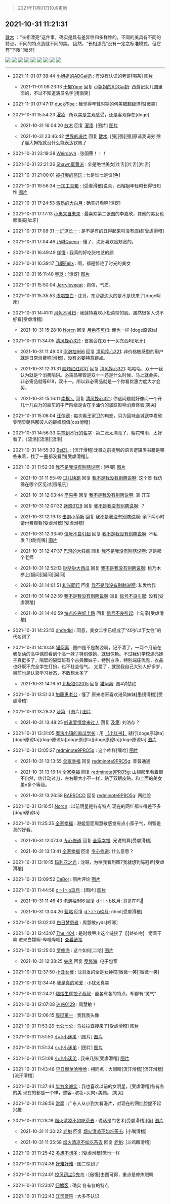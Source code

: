 > 2021年11月01日10点更新
<link rel="stylesheet" href="https://cdn.jsdelivr.net/gh/taotie6/sampleJSON@main/css/photo_show.css">
<meta name="referrer" content="no-referrer" />


 ## 2021-10-31 11:21:31 

 [㪚木](https://www.coolapk.com/feed/31091636?shareKey=YzVkYzFlYTJhZmNkNjE3ZTE0ZjI~) ：“长相漂亮”这件事，确实是具有差异性和多样性的，不同的美具有不同的特点，不同的特点造就不同的美。
固然，“长相漂亮”没有一定之标准模式，但它有“下限”[呲牙] 

<div class="album">
<img class="img-item" src="http://image.coolapk.com/feed/2021/1031/11/1081091_833022f4_0481_0003@1080x2532.jpeg" />
<img class="img-item" src="http://image.coolapk.com/feed/2021/1031/11/1081091_e27785c7_0481_0005@640x1079.jpeg" />
<img class="img-item" src="http://image.coolapk.com/feed/2021/1031/11/1081091_71fe5cd4_0481_0007@700x2164.jpeg" />
<img class="img-item" src="http://image.coolapk.com/feed/2021/1031/11/1081091_e08cbe06_0481_0008@1080x1740.jpeg" />
<img class="img-item" src="http://image.coolapk.com/feed/2021/1031/11/1081091_7331d028_0481_001@1080x1370.jpeg" />
<img class="img-item" src="http://image.coolapk.com/feed/2021/1031/11/1081091_6bbbe36c_0481_0012@1000x5774.jpeg" />
<img class="img-item" src="http://image.coolapk.com/feed/2021/1031/11/1081091_c05b77f4_0481_0014@750x1448.jpeg" />
<img class="img-item" src="http://image.coolapk.com/feed/2021/1031/11/1081091_5c58140d_0481_0016@496x500.jpeg" />
<img class="img-item" src="http://image.coolapk.com/feed/2019/1209/14/3052159_0a7e134f_2551_8189@250x250.gif" />
</div>

 ------- 

- 2021-11-01 07:38:44 [小姐姐的ADGai奶](uid=1701309) : 有没有认识的老哥[喝茶] [图片](http://image.coolapk.com/feed/2021/1101/07/1701309_0848c118_3523_5973@640x930.jpeg)

    - 2021-11-01 09:23:13 [十樊Yime](uid=2750871) 回复 [小姐姐的ADGai奶](uid=1701309): 西游记女儿国里面的，不过不知道演员名字[掩面笑] 

- 2021-11-01 07:47:17 [duck不be](uid=743986) : 我觉得年轻时期的何美钿超级漂亮[微笑] 

- 2021-10-31 15:54:23 [濯凌](uid=785048) : 所以美是主观感受，还是客观存在[doge] 

    - 2021-10-31 16:04:20 [㪚木](uid=1081091) 回复 [濯凌](uid=785048): [图片] [图片](http://image.coolapk.com/feed/2021/1031/16/1081091_0b5cb5b7_7459_6363@1080x1041.png)

    - 2021-10-31 23:46:42 [世界的底片](uid=3391309) 回复 [㪚木](uid=1081091): [强][强][强]原谅我词穷 除了竖大拇指就没什么能表达钦佩了 

- 2021-10-31 23:19:38 [Weirdoyh](uid=832178) : 张国荣！！！ 

- 2021-10-31 22:21:36 [Shawn蛋黄派](uid=2642278) : 全是绝世美女[吐舌][吐舌][吐舌] 

- 2021-10-31 21:00:01 [被打爆的高玩](uid=4091765) : 七是谁七是谁[色] 

- 2021-10-31 19:56:34 [一加工具箱](uid=2758349) : [受虐滑稽]说真，石榴姐年轻时长得很知性 [图片](http://image.coolapk.com/feed/2021/1031/19/2758349_ad6be503_1391_8886@964x602.jpeg)

- 2021-10-31 17:24:53 [激昂的大白月](uid=2064414) : 确实好看啊[惊讶] 

- 2021-10-31 17:17:13 [小惠来自未来](uid=847097) : 最喜欢第二张图的李嘉欣，其他的美女也都很美[呲牙] 

- 2021-10-31 17:08:31 [一灯道长一](uid=2901910) : 是不是有的丑得起来叫没有底线[受虐滑稽] 

- 2021-10-31 17:04:46 [乃琳Queen](uid=2370903) : 懂了，沈哥喜欢脸颊宽的。 

- 2021-10-31 16:49:49 [佯慢](uid=888105) : 我真的好吃张柏芝的颜 

- 2021-10-31 16:39:17 [飞廉Felix](uid=900024) : 啊，都是惊艳了时光的美女 

- 2021-10-31 16:11:40 [琴玖](uid=2151965) : [惊讶] [图片](http://image.coolapk.com/feed/2021/1031/16/2151965_7900_0449@828x1242.jpg)

- 2021-10-31 15:50:04 [Jerryloveeat](uid=3750411) : 自信，气质。 

- 2021-10-31 15:35:53 [浅唱空白](uid=758612) : 沈哥，东沙那边大的是不是快来了[doge呵斥] 

- 2021-10-31 14:41:11 [月色不可扫](uid=3639201) : 我就特喜欢小松菜奈的脸。虽然很多人说不好看[受虐滑稽] 

    - 2021-10-31 15:28:10 [Norcn](uid=2412152) 回复 [月色不可扫](uid=3639201): 俺也一样 [doge原谅ta] 

- 2021-10-31 11:34:05 [清风挽心321](uid=3583283) : 首富会在双十一买东西吗[呲牙] 

    - 2021-10-31 11:49:03 [泡泡袖666](uid=2844894) 回复 [清风挽心321](uid=3583283): 非价格敏感型的用户就是日常消费吧[滑稽]，没有必要特意蹲点。 

    - 2021-10-31 12:31:31 [脸颊红红吖吖](uid=12698253) 回复 [清风挽心321](uid=3583283): 哈哈哈，双十一我认为就是个消费陷阱。必需品哪管是双十一还是什么时候，马上就会买，非必需品就等618，双十一。所以非必需品就是一个你看优惠力度大才会买。 

    - 2021-10-31 15:16:11 [南枫乀](uid=764080) 回复 [清风挽心321](uid=3583283): 你这问题就好像问一个开几十几百万的豪车的中产阶级是否在乎油价的涨跌影响消费体验[笑哭] 

- 2021-10-31 15:06:04 [汪尔德](uid=1595236) : 每次看王家卫的电影，只为回味金城武李嘉欣黎明梁朝伟那波人的巅峰颜值[cos滑稽] 

- 2021-10-31 14:56:33 [牛笔到不行的名字](uid=2374460) : 第二张太漂亮了，梨花带雨，太好看了。[流泪][流泪][流泪] 

- 2021-10-31 14:55:30 [BeiZi_](uid=2094091) : [流汗滑稽]沈哥之前提到的语言逻辑类书籍是哪些来着，找了一圈都没看到[受虐滑稽]。 

- 2021-10-31 11:52:38 [我不是我没有别瞎说啊](uid=2231912) : [哼唧] [图片](http://image.coolapk.com/feed/2021/1031/11/2231912_5570551c_2357_9272@1809x1045.jpeg)

    - 2021-10-31 11:55:49 [过儿快跑](uid=4122705) 回复 [我不是我没有别瞎说啊](uid=2231912): 这个景 我仿佛在哪个区见过[哦吼吼] 

    - 2021-10-31 12:03:44 [简易宇](uid=2240351) 回复 [我不是我没有别瞎说啊](uid=2231912): 真·开车 

    - 2021-10-31 12:07:32 [迷惑0129](uid=3363550) 回复 [我不是我没有别瞎说啊](uid=2231912): ？ 

    - 2021-10-31 12:19:13 [击剑小萌新](uid=3435660) 回复 [我不是我没有别瞎说啊](uid=2231912): 余下两小时请付费观看[受虐滑稽][受虐滑稽] 

    - 2021-10-31 12:33:49 [信号不良引起](uid=1352978) 回复 [我不是我没有别瞎说啊](uid=2231912): 不私发？[t耐克嘴] [图片](http://image.coolapk.com/feed/2021/1031/12/1352978_14f7c258_4828_076@409x409.jpeg)

    - 2021-10-31 12:47:37 [巴鸡的大狂疯](uid=2274356) 回复 [我不是我没有别瞎说啊](uid=2231912): 这是那个老师 

    - 2021-10-31 12:52:13 [哒哒哒大西瓜](uid=3545608) 回复 [我不是我没有别瞎说啊](uid=2231912): 桃乃木参上[疑问][疑问][疑问] 

    - 2021-10-31 14:01:51 [和光同行](uid=3088622) 回复 [我不是我没有别瞎说啊](uid=2231912): 私发给我 

    - 2021-10-31 14:22:59 [我不是我没有别瞎说啊](uid=2231912) 回复 [信号不良引起](uid=1352978): 没有[受虐滑稽] 

    - 2021-10-31 14:46:59 [快点吃完好上路](uid=2452073) 回复 [信号不良引起](uid=1352978): 上勾拳[受虐滑稽] 

- 2021-10-31 14:23:13 [dhdndjd](uid=2008933) : 同意，美女二字已经成了“40岁以下女性”的代名词了 

- 2021-10-31 14:10:48 [猫阿离](uid=491974) : 图四是不是黎姿啊，记不清了，一两个月前在我复读的高中偶然看到个高一妹子特别像她，就很惊艳。不过我们学校漂亮妹子真挺多了，隔壁的隔壁班有个古典舞妹子，特别白净，特别端庄优雅，衣品也好既不完全学生打扮，也不社会俗气。
太爱了，就是我自己大别人好多岁，目前也是认真学习状态，不敢想太多了 

    - 2021-10-31 14:19:51 [北极狼G2015](uid=1022608) 回复 [猫阿离](uid=491974): 图4钟楚红 

- 2021-10-31 13:51:33 [加藤惠老公](uid=1266680) : 懂了  原来老哥喜欢港风妹妹[墨镜滑稽][受虐滑稽] 

- 2021-10-31 13:28:32 [及第](uid=1119990) : [图片] [图片](http://image.coolapk.com/feed/2021/1031/13/1119990_67270fe0_8110_8487@576x576.gif)

    - 2021-10-31 13:48:25 [听说爱情曾来过丿](uid=3065143) 回复 [及第](uid=1119990): 刘浩存？ 

- 2021-10-31 13:31:05 [魔法小镇的麻瓜学长](uid=4623127) : 用 <a class="feed-link-url" href="http://www.coolapk.com/apk/com.xingin.xhs" title="小红书" target="_blank" rel="nofollow">【小红书】</a> 就行[doge原谅ta][doge原谅ta][doge原谅ta][doge原谅ta][doge原谅ta][doge原谅ta] [图片](http://image.coolapk.com/feed/2021/1031/13/4623127_1c09fe59_8264_3258@1080x810.jpeg)

- 2021-10-31 13:05:27 [redminote9PRO5g](uid=5832868) : 这个咋样[嘿哈] [图片](http://image.coolapk.com/feed/2021/1031/13/5832868_08d9f605_6726_3437@960x1241.jpeg)

    - 2021-10-31 13:13:55 [全家幸福](uid=2237599) 回复 [redminote9PRO5g](uid=5832868): 普普通通 

    - 2021-10-31 13:16:14 [全家幸福](uid=2237599) 回复 [redminote9PRO5g](uid=5832868): 山根那里看着很不自然，估计动过刀，左右眼大小不一样，贴了双眼皮贴。和上面的美女差n多个等级。 

    - 2021-10-31 13:26:58 [BARROCO](uid=838399) 回复 [redminote9PRO5g](uid=5832868): 网红脸 

- 2021-10-31 13:16:51 [Norcn](uid=2412152) : 以前明星是各有特点  现在的网红都长得差不多[doge原谅ta] 

- 2021-10-31 11:25:35 [全家幸福](uid=2237599) : 港姐里面周慧敏感觉有点小家子气，利智是真的好看。 

    - 2021-10-31 12:07:03 [专心修道](uid=3218687) 回复 [全家幸福](uid=2237599): 兄说的算[受虐滑稽] 

    - 2021-10-31 13:13:41 [全家幸福](uid=2237599) 回复 [专心修道](uid=3218687): 什么意思？ 

- 2021-10-31 13:10:15 [玛利亚之光](uid=3142203) : 沈哥，为啥我看到图7我就想到陈冠希[受虐滑稽] 

- 2021-10-31 13:09:52 [CaBoi](uid=3746166) : 图片评论 [图片](http://image.coolapk.com/feed/2021/0316/19/1081091_21a76c94_5336_1568@571x358.gif)

- 2021-10-31 11:44:58 [d丶I丶b玖月](uid=2952537) : [图片] [图片](http://image.coolapk.com/feed/2021/1031/11/2952537_5adfda39_1897_6782@1004x826.jpeg)

    - 2021-10-31 11:46:43 [泡泡袖666](uid=2844894) 回复 [d丶I丶b玖月](uid=2952537): 哥哥在吗🥵 

    - 2021-10-31 13:04:26 [藍略](uid=4334799) 回复 [d丶I丶b玖月](uid=2952537): nhml[受虐滑稽] 

- 2021-10-31 13:02:03 [白日梦患者](uid=533502) : 周慧敏yyds[哼唧] 

- 2021-10-31 12:43:07 [The_404](uid=1424563) : 是时候甩出这个链接了【【处处吻】 愣着干嘛 进来白嫖啊-哔哩哔哩】<a class="feed-link-url" href="https://b23.tv/2krgw5" title="https://b23.tv/2krgw5" target="_blank" rel="nofollow">查看链接</a> 

- 2021-10-31 12:25:00 [罗修海](uid=3774701) : 这个如何[二哈] [图片](http://image.coolapk.com/feed/2021/1031/12/3774701_3c825277_4299_4613@895x497.png)

    - 2021-10-31 12:38:25 [失序](uid=1009107) 回复 [罗修海](uid=3774701): 电子包浆 

- 2021-10-31 12:37:50 [小丑女棒](uid=1414631) : 沈哥发的全是女神哎[微微一笑][微微一笑] 

- 2021-10-31 12:34:46 [我是真的可爱](uid=731138) : 小犹太真美 

- 2021-10-31 12:24:21 [熠熠生辉饺子叔叔](uid=2476035) : 虽各有各的特点，却都有“灵气” 

- 2021-10-31 12:07:08 [迷惑0129](uid=3363550) : 周慧敏！ 

- 2021-10-31 12:06:15 [辰巳第一](uid=2015674) : 我我我头像 

- 2021-10-31 11:53:26 [七公七公](uid=1763604) : 乌拉拉宜搜来了[受虐滑稽] [图片](http://image.coolapk.com/feed/2021/1031/11/1763604_c601afe2_2405_4388@500x618.jpeg)

- 2021-10-31 11:51:50 [小小小迷弟](uid=1846299) : [图片] [图片](http://image.coolapk.com/feed/2021/1031/11/1846299_3be40191_2309_7669@690x1164.jpeg)

- 2021-10-31 11:51:34 [小小小迷弟](uid=1846299) : [图片] [图片](http://image.coolapk.com/feed/2021/1031/11/1846299_a7b03594_2293_8021@690x1164.jpeg)

- 2021-10-31 11:51:08 [小小小迷弟](uid=1846299) : 我来几张[受虐滑稽] [图片](http://image.coolapk.com/feed/2021/1031/11/1846299_a6cdc1f9_2267_3192@866x9570.jpeg)

- 2021-10-31 11:43:48 [早日爆单哈哈哈](uid=2188936) : 相同点：大眼睛[流汗滑稽][流汗滑稽][流汗滑稽] 

- 2021-10-31 11:37:44 [华为余诚实](uid=1792952) : 我也喜欢以前的女明星，[受虐滑稽]各有各的美
现在的都是一个样，整容+浓妆+买肉+美颜。[笑哭] 

- 2021-10-31 11:36:56 [常牵](uid=1479851) : 广东人从小到大看港片，对现在的网红脸提不起兴趣 

- 2021-10-31 11:28:18 [烟火清凉不如吃茶去](uid=4279524) : 说话是门艺术[受虐滑稽][强] [图片](http://image.coolapk.com/feed/2021/1031/11/4279524_f5bd289c_0896_9026@1038x275.png)

    - 2021-10-31 11:30:22 [老魁](uid=1703096) 回复 [烟火清凉不如吃茶去](uid=4279524): [小嘴滑稽] 

    - 2021-10-31 11:35:58 [烟火清凉不如吃茶去](uid=4279524) 回复 [老魁](uid=1703096): [斗鸡眼滑稽] 

- 2021-10-31 11:25:42 [多想不想多](uid=1473521) : [受虐滑稽]俺也一样 

- 2021-10-31 11:24:38 [好难好难](uid=1908238) : 图二惊到了 

- 2021-10-31 11:24:01 [掠风窃尘D鬼鸟](uid=1031080) : [傲慢]由图可得，重点是修炼眼睛 

- 2021-10-31 11:23:07 [归墟客](uid=3287587) : 确实 各有各的特点 

- 2021-10-31 11:22:43 [江司警院](uid=1105985) : 大多不认识 

